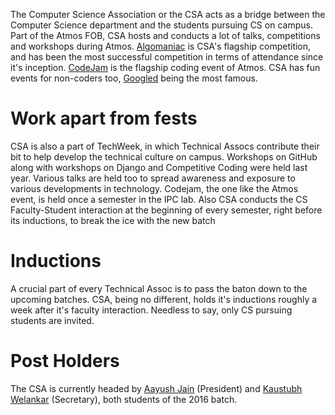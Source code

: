 <!-- TITLE: Csa -->
<!-- SUBTITLE: The Computer Science Association or CSA is the representative body of the CS department on campus -->


The Computer Science Association or the CSA acts as a bridge between the Computer Science department and the students pursuing CS on campus. Part of the Atmos FOB, CSA hosts and conducts a lot of talks, competitions and workshops during Atmos. [Algomaniac](https://wiki.bits-hyd.org/fests/atmos/events/Algomaniac) is CSA's flagship competition, and has been the most successful competition in terms of attendance since it's inception. [CodeJam](https://wiki.bits-hyd.org/fests/atmos/events/Code_jam) is the flagship coding event of Atmos. CSA has fun events for non-coders too, [Googled](https://wiki.bits-hyd.org/fests/atmos/events/Googled) being the most famous.

# Work apart from fests

CSA is also a part of TechWeek, in which Technical Assocs contribute their bit to help develop the technical culture on campus. Workshops on GitHub along with workshops on Django and Competitive Coding were held last year. Various talks are held too to spread awareness and exposure to various developments in technology. Codejam, the one like the Atmos event, is held once a semester in the IPC lab. Also CSA conducts the CS Faculty-Student interaction at the beginning of every semester, right before its inductions, to break the ice with the new batch


# Inductions

A crucial part of every Technical Assoc is to pass the baton down to the upcoming batches. CSA, being no different, holds it's inductions roughly a week after it's faculty interaction. Needless to say, only CS pursuing students are invited.


# Post Holders

The CSA is currently headed by [Aayush Jain](https://www.facebook.com/profile.php?id=100009533955494) (President) and [Kaustubh Welankar](https://www.facebook.com/kaustubh.welankar) (Secretary), both students of the 2016 batch.